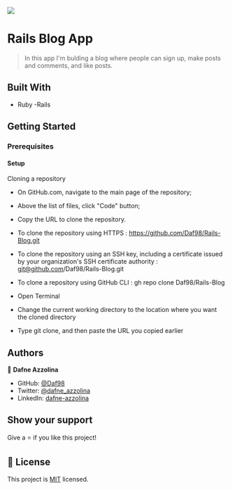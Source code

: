 ![](https://img.shields.io/badge/Microverse-blueviolet)

# Rails Blog App

> In this app I'm bulding a blog where people can sign up, make posts and comments, and like posts.

## Built With

- Ruby
-Rails

## Getting Started

### Prerequisites
#### Setup
Cloning a repository

- On GitHub.com, navigate to the main page of the repository;

- Above the list of files, click "Code" button;

- Copy the URL to clone the repository.

- To clone the repository using HTTPS : https://github.com/Daf98/Rails-Blog.git

- To clone the repository using an SSH key, including a certificate issued by your organization's SSH certificate authority : git@github.com/Daf98/Rails-Blog.git

- To clone a repository using GitHub CLI : gh repo clone Daf98/Rails-Blog

- Open Terminal

- Change the current working directory to the location where you want the cloned directory

- Type git clone, and then paste the URL you copied earlier

## Authors

👤 **Dafne Azzolina**

- GitHub: [@Daf98](https://github.com/Daf98)
- Twitter: [@dafne_azzolina](https://twitter.com/dafne_azzolina)
- LinkedIn: [dafne-azzolina](https://www.linkedin.com/in/dafne-azzolina/)

## Show your support

Give a ⭐️ if you like this project!
## 📝 License

This project is [MIT](./MIT.md) licensed.
